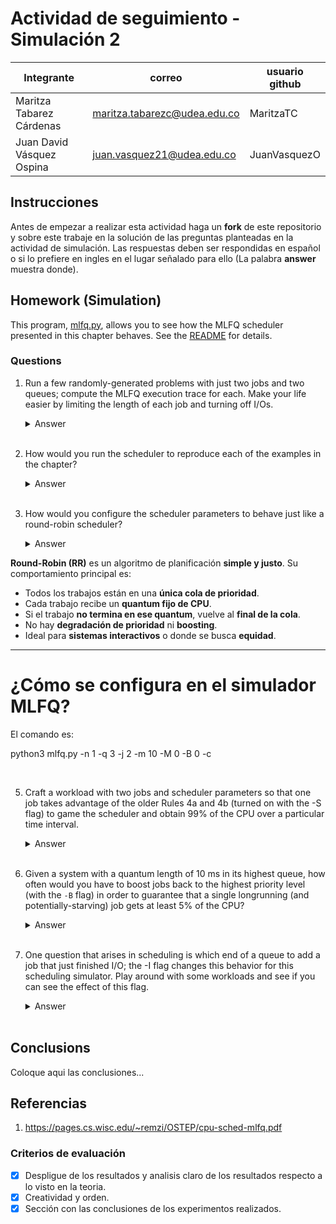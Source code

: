 # Actividad de seguimiento - Simulación 2

|Integrante|correo|usuario github|
|---|---|---|
|Maritza Tabarez Cárdenas|maritza.tabarezc@udea.edu.co|MaritzaTC |
|Juan David Vásquez Ospina|juan.vasquez21@udea.edu.co|JuanVasquezO|

## Instrucciones

Antes de empezar a realizar esta actividad haga un **fork** de este repositorio y sobre este trabaje en la solución de las preguntas planteadas en la actividad de simulación. Las respuestas deben ser respondidas en español o si lo prefiere en ingles en el lugar señalado para ello (La palabra **answer** muestra donde).


## Homework (Simulation)

This program, [mlfq.py](mlfq.py), allows you to see how the MLFQ scheduler presented in this chapter behaves. See the [README](https://github.com/remzi-arpacidusseau/ostep-homework/blob/master/cpu-sched-mlfq/README.md) for details.


### Questions

1. Run a few randomly-generated problems with just two jobs and two queues; compute the MLFQ execution trace for each. Make your life easier by limiting the length of each job and turning off I/Os.
    <details>
   <summary>Answer</summary>
     El comando a ejecutar es de dos colas de prioridad, con un quantum de 5 y el siguiente de 10. Los trabajos pueden permanecer 1 y 2 quantums, respectivamente, antes de degradarse(A 1,2 ). El tiempo máximo de ejecución es de 30 unidades.
       
       python mlfq.py -n 2 -Q 5,10 -A 1,2 -j 2 -m 30 -M 0 -s 42 -c
   ## Resultados
   ![question1](https://github.com/user-attachments/assets/68a99c92-5d0c-46bb-8867-a848aade80c4)
   ![question1 1](https://github.com/user-attachments/assets/3b325819-25eb-4f8b-a920-ed80cbb9e94f)
   
   ### Análisis del resultado
      - Job 0
      
         Comienza en el tiempo 0.
         
         Responde inmediatamente (response = 0), es decir, comienza su ejecución de inmediato.
         
         Turnaround = 27 (tiempo total desde que llegó hasta que terminó).
      
      - Job 1
      
         También comienza en 0 (mismo tiempo de llegada).
         
         Response = 5, lo cual indica que tuvo que esperar 5 unidades antes de ejecutarse.
         
         Turnaround = 23.
   
   </details>
   <br>

2. How would you run the scheduler to reproduce each of the examples in the chapter?
   
   <details>
   <summary>Answer</summary>
       
   ## Example 1: A Single Long-Running Job
       
    Let’s look at some examples. First, we’ll look at what happens when there
    has been a long running job in the system, with a time slice of 10 ms (and
    with the allotment set equal to the time slice). Figure 8.2 shows what
    happens to this job over time in a three-queue scheduler.
    As you can see in the example, the job enters at the highest priority
    (Q2). After a single time slice of 10 ms, the scheduler reduces the job’s
    priority by one, and thus the job is on Q1. After running at Q1 for a time
    slice, the job is finally lowered to the lowest priority in the system (Q0),
    where it remains. Pretty simple, no?
   
    ![figure 8 2](https://github.com/user-attachments/assets/3eb82f0d-2f91-4e64-b8a7-76c6a5f92d6b)

    Para reproducir el Example 1: A Single Long-Running Job del capítulo usando el simulador mlfq.py, se necesita simular
   - Un solo trabajo de larga duración.
   - Un planificador con 3 colas (-n 3).
   - Un quantum de 10 ms para cada cola (-Q 10,10,10).
   - Un allotment igual al quantum para cada cola (-A 1,1,1), es decir, el trabajo baja de prioridad después de solo 1 ejecución en cada cola.
   - Sin operaciones de (I/O) → I/O frequency = 0.

     ### Comando

         python mlfq.py -n 3 -Q 10,10,10 -A 1,1,1 -l 0,100,0 -j 1 -c

     
     ### ¿Qué se espera?
    1.  Job 0 comienza en Q2.
    2.  Baja a Q1 después de 10 ms.
    3.  Luego baja a Q0 después de otros 10 ms.
    4. Permanece en Q0 el resto del tiempo.
     
    ### Resultados:
    ![example 1](https://github.com/user-attachments/assets/1f176b19-2e90-4234-9efc-aab9ca44f308)
    ![exaple 1 1](https://github.com/user-attachments/assets/33039f4f-a5c8-4469-844a-493f30ccbd3e)

    ## Example 2: Along Came A Short Job
    Now let’s look at a more complicated example, and hopefully see how
    MLFQ tries to approximate SJF. In this example, there are two jobs: A,
    which is a long-running CPU-intensive job, and B, which is a short-running
    interactive job. Assume A has been running for some time, and then B arrives. What will happen? Will MLFQ approximate SJF for B?
    Figure 8.3 on page 5 (left) plots the results of this scenario. Job A
    (shown in black) is running along in the lowest-priority queue (as would
    any long-running CPU-intensive jobs); B (shown in gray) arrives at time
    T = 100, and thus is inserted into the highest queue; as its run-time is
    short (only 20 ms), B completes before reaching the bottom queue, in two
    time slices; then A resumes running (at low priority).
    From this example, you can hopefully understand one of the major
    goals of the algorithm: because it doesn’t know whether a job will be a
    short job or a long-running job, it first assumes it might be a short job, thus
    giving the job high priority. If it actually is a short job, it will run quickly
    and complete; if it is not a short job, it will slowly move down the queues,
    and thus soon prove itself to be a long-running more batch-like process.
    In this manner, MLFQ approximates SJF.
   
     ![8 3 1](https://github.com/user-attachments/assets/8fa3d0e4-fcdc-4ea4-be0d-655b14cac503)
 

      Para reproducir el Example 2:  Along Came A Short Job del capítulo usando el simulador mlfq.py, se necesita simular  
        - Crear dos trabajos, uno de larga duración (A) y uno de corta duración (B).
        - El trabajo A será un proceso de CPU intensivo y largo, mientras que B será interactivo y corto.
        - Utilizar 3 colas, con quantum de 10 ms, -Q 10,10,10. 
       - Un allotment igual al quantum para cada cola (-A 1,1,1), es decir, el trabajo baja de prioridad después de solo 1 ejecución en cada cola.
       - Sin operaciones de (I/O) → I/O frequency = 0.

   ### Comando

        python mlfq.py -n 3 -Q 10,10,10 -A 1,1,1 -l 0,180,0:100,20,0 -j 2 -c

   ### Resultados

   ![2 1](https://github.com/user-attachments/assets/ec348cc5-a526-45bd-abe1-6a26d48dacea)

   ![2 2](https://github.com/user-attachments/assets/4b70104f-027f-4dbd-b030-3d5ab80ca408)

    
    ## Example 3: What About I/O?
    Let’s now look at an example with some I/O. As Rule 4b states above, if a
    process gives up the processor before using up its allotment, we keep it at
    the same priority level. The intent of this rule is simple: if an interactive
    job, for example, is doing a lot of I/O (say by waiting for user input from
    the keyboard or mouse), it will relinquish the CPU before its allotment is
    complete; in such case, we don’t wish to penalize the job and thus simply
    keep it at the same level.
    Figure 8.3 (right) shows an example of how this works, with an interactive job B (shown in gray) that needs the CPU only for 1 ms before
    performing an I/O competing for the CPU with a long-running batch job
    A (shown in black). The MLFQ approach keeps B at the highest priority because B keeps releasing the CPU; if B is an interactive job, MLFQ
    further achieves its goal of running interactive jobs quickly.

    Para reproducir el Example 3:   What About I/O? del capítulo usando el simulador mlfq.py, se necesita simular  
        - Crear dos trabajos, uno de larga duración (A) y uno de corta duración (B).
        - El trabajo A será un proceso de CPU intensivo y largo, mientras que B será interactivo y corto que realiza operaciones de I/O. Este trabajo debe hacer I/O frecuentemente, lo que lo hará liberar la CPU y mantener su                 prioridad alta..
        - Utilizar 3 colas, con quantum de 10 ms, -Q 10,10,10. 
       - Un allotment igual al quantum para cada cola (-A 1,1,1), es decir, el trabajo baja de prioridad después de solo 1 ejecución en cada cola.
       - El trabajo A sin operaciones de (I/O) → I/O frequency = 0.
        - El trabajo B con operaciones de (I/O) → I/O frequency = 1.

    ![8 3 RIGHT](https://github.com/user-attachments/assets/5ed85563-f2fe-4c7d-b3cb-2ecd234f56e4)

    ### Comando

             python mlfq.py -n 3 -Q 10,10,10 -A 1,1,1 -l 0,180,0:50,20,1 -j 2 -c

   
    ### Resultados

    ![3 1](https://github.com/user-attachments/assets/2067f595-6b5a-40da-ac3d-6996c027263a)
    ![3 2](https://github.com/user-attachments/assets/5b9435a9-0e46-4246-b2e7-29a8b9bffc65)

   </details>
   <br>

4. How would you configure the scheduler parameters to behave just like a round-robin scheduler?

   <details>
   <summary>Answer</summary>
   # ¿Qué es un Round-Robin scheduler?

**Round-Robin (RR)** es un algoritmo de planificación **simple y justo**. Su comportamiento principal es:

- Todos los trabajos están en una **única cola de prioridad**.
- Cada trabajo recibe un **quantum fijo de CPU**.
- Si el trabajo **no termina en ese quantum**, vuelve al **final de la cola**.
- No hay **degradación de prioridad** ni **boosting**.
- Ideal para **sistemas interactivos** o donde se busca **equidad**.

---

# ¿Cómo se configura en el simulador MLFQ?

El comando es:

python3 mlfq.py -n 1 -q 3 -j 2 -m 10 -M 0 -B 0 -c

   </details>
   <br>

5. Craft a workload with two jobs and scheduler parameters so that one job takes advantage of the older Rules 4a and 4b (turned on
with the -S flag) to game the scheduler and obtain 99% of the CPU over a particular time interval.

   <details>
   <summary>Answer</summary>
   
     ## Objetivo
   Crear una carga de trabajo con dos trabajos donde uno aprovecha las reglas antiguas 4a y 4b (activadas con -S) para quedarse con el 99% de la CPU.

   ### Regla 4a: 
   Si el trabajo usa completamente el quantum de tiempo, se reduce su prioridad.
   ### Regla 4b: 
   Si el trabajo entrega la CPU antes de finalizar su quantum de tiempo, mantiene el mismo nivel de prioridad.
   ### Procedimiento 
   Vamos a:
   1. Crear dos trabajos 
   -  Con la regla 4b: "bueno" que hace I/O frecuente justo antes de agotar su quantum.
   -  Con la regla 4a Uno "largo" que simplemente quiere CPU pero nunca hace I/O.
   2. Usar el flag -S para activar las Reglas antiguas.
   3. Usar -Q y -A para configurar colas con distinto quantum y allotment.
   <br>
   El caso a ejecutarse es: 
   `python mlfq.py -n 2 -Q 10,20 -A 1,2 -j 2 -l 0,1000,0:10,20,5 -S -s 1 -c`

   ## Análisis del comando
   1. -n 2 Dos niveles de cola.
   2. -Q 10,20 Quantum: 10ms para la cola 0, 20ms para la cola 1.
   3. -A 1,2  Allotment: solo un turno en cola 0 antes de degradar, y 2 turnos en cola 1.
   4. -j 2  Dos trabajos.
   5. -l 0,1000,0:10,20,5
   - Job 0 empieza en t=0, corre 1000ms sin I/O.
   - Job 1 empieza en t=10, corre 20ms y hace I/O cada 5ms.
   6. -S  Activadas las reglas antiguas 4a/4b. El trabajo no se degrada si cede CPU antes del final del quantum.
   7. -s 1 	Semilla para aleatoriedad.
   8. -c Estadísticas 

   ## ¿Qué está pasando?
   -  Job 0 empieza desde el principio y ocupa la CPU sin interrupciones.
   -  Job 1 aparece en t = 10ms, corre 20ms, pero hace I/O cada 5ms.
   -  Gracias a la regla -S, Job 1 nunca es degradado mientras siga emitiendo I/O antes de consumir completamente su quantum (10ms en cola 0).
   -  Como resultado:  Job 1 vuelve constantemente a la cola de mayor prioridad y aunque Job 0 es largo, será interrumpido frecuentemente para que Job 1 corra.

   ## Resultados
   
   ![1mldfq](https://github.com/user-attachments/assets/aa8eae57-250a-4a52-ac46-dab8684e6916)
   ![2mldfq](https://github.com/user-attachments/assets/367f2bd6-a7d0-49f1-890b-cb22cc442a02)
   
   ## ¿Qué significa?
   - Job 0 inicia primero, pero es interrumpido constantemente por Job 1, que:

   - Entra a los 10 ms.

   - Corre un ratito.

   - Hace I/O justo antes de agotar su quantum.

   - Gracias a -S, no es degradado.

   - Al volver del I/O, entra directamente a la cola de mayor prioridad.

     Esto hace que el planificador diga:

      "¡Oh! Job 1 es de alta prioridad, démosle CPU."
   
    ##  ¿Quién obtuvo el 99% de la CPU?
     - Job 1 fue quien obtuvo casi el 99% de la CPU en intervalos pequeños, aunque su tiempo total de ejecución fue bajo.
    ### ¿Por qué?
   - Porque el planificador lo favoreció repetidamente gracias a las reglas -S (4a y 4b), que impiden que Job 1 baje de nivel cuando hace I/O antes de agotar su quantum.
   - Entonces, Job 1 siempre volvía a la cola de mayor prioridad y ejecutaba inmediatamente, robando CPU constantemente a Job 0.
   - Job 1 fue el que “jugó” con el scheduler y obtuvo aproximadamente el 99% de la CPU en pequeños intervalos, gracias a las reglas 4a y 4b (-S).
   </details>
   <br>

6. Given a system with a quantum length of 10 ms in its highest queue, how often would you have to boost jobs back to the highest priority level (with the `-B` flag) in order to guarantee that a single longrunning (and potentially-starving) job gets at least 5% of the CPU?

   <details>
   <summary>Answer</summary>
   Coloque aqui su respuerta
   </details>
   <br>

7. One question that arises in scheduling is which end of a queue to add a job that just finished I/O; the -I flag changes this behavior
for this scheduling simulator. Play around with some workloads and see if you can see the effect of this flag.

   <details>
   <summary>Answer</summary>
      
   ## Comportamiento por defecto (sin -I):
      
   Cuando un proceso termina su operación de I/O y regresa a su cola:
   - Se coloca al final de su cola actual.
   - Debe esperar su turno detrás de otros procesos ya presentes.

   ## ¿Qué hace el flag -I?
   - Los trabajos que terminan una operación de I/O son colocados al frente de su cola, no al final.
   - El proceso interactúa con el CPU de forma más inmediata, como si “interrumpiera” a los demás.
   - Esto reduce su tiempo de espera y mejora su respuesta, sobre todo si realiza I/O frecuentemente.

   ## El caso a ejecutarse es:

   ` python mlfq.py -n 2 -Q 10,20 -A 1,2 -j 2 -l 0,100,5:0,100,0 -s 2`
   
   Tiene dos trabajos:
   - Job 0: con I/O cada 5 ms.
   - Job 1: CPU-bound (sin I/O).

   Se va a probar con y sin el flag:
   1. Sin -I
      
       `python mlfq.py -n 2 -Q 10,20 -A 1,2 -j 2 -l 0,100,5:0,100,0 -s 2`
   3. Con -I
      
      `python mlfq.py -n 2 -Q 10,20 -A 1,2 -j 2 -l 0,100,5:0,100,0 -s 2 -I`

   ## ¿Qué se espera?
   1. Sin -I: el Job 0 sufrirá más al competir con el otro trabajo, ya que siempre quedará al final de la cola tras cada I/O.
   2. Con -I: el Job 0 (con I/O frecuente) tendrá menor tiempo de respuesta, menor turno de CPU, posiblemnete pueda terminar antes
  
   ## Resultados reales
   1. Sin -I
   ![6-1](https://github.com/user-attachments/assets/06212675-ef07-4dda-a5c2-fcae538061b1)
   ![6-2](https://github.com/user-attachments/assets/66ad0365-9cd8-40f5-9e32-a00e6a3c4ea2)

   2. Con -I
    ![6-3](https://github.com/user-attachments/assets/2478438a-2e06-4b04-96a7-6f7d9bc5a5f4)
   ![6-4](https://github.com/user-attachments/assets/3af9413b-281c-44ea-a742-b6c06905c6d2)

   ## ¿Qué significa esto?
    - Job 0 (el que hace I/O frecuente):
    -  Con -I termina más rápido: pasa de 265 ms a 195 ms de turnaround.

      Esto indica que recuperar el CPU más rápidamente tras I/O mejora su rendimiento general.
   
      Job 1 (CPU-bound):
      Sin -I termina antes (130 ms), pero con -I se retrasa (200 ms).
   
      ¿Por qué? Porque el Job 0 le "interrumpe" más seguido al regresar del I/O y va al frente de la cola.
        El flag -I beneficia trabajos interactivos o con muchas operaciones de I/O, ya que les permite reingresar en la CPU de inmediato, mejorando su tiempo de respuesta y turnaround.
      
      Pero esto puede perjudicar trabajos intensivos de CPU, que se ven desplazados constantemente.   
   
   </details>
   <br>

## Conclusions

Coloque aqui las conclusiones...

## Referencias 
1. https://pages.cs.wisc.edu/~remzi/OSTEP/cpu-sched-mlfq.pdf
### Criterios de evaluación
- [x] Despligue de los resultados y analisis claro de los resultados respecto a lo visto en la teoria.
- [x] Creatividad y orden.
- [x] Sección con las conclusiones de los experimentos realizados.
